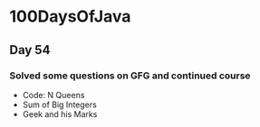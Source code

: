 # 100DaysOfJava

## Day 54

### Solved some questions on GFG and continued course

* Code: N Queens
* Sum of Big Integers 
* Geek and his Marks 